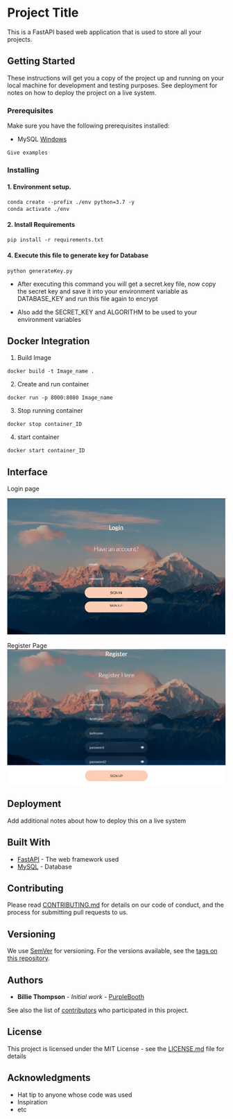 # Project Title

This is a FastAPI based web application that is used to store all your projects.

## Getting Started

These instructions will get you a copy of the project up and running on your local machine for development and testing purposes. See deployment for notes on how to deploy the project on a live system.

### Prerequisites

Make sure you have the following prerequisites installed:
- MySQL [Windows](https://dev.mysql.com/downloads/windows/installer/8.0.html)


```
Give examples
```

### Installing

#### 1. Environment setup.
```commandline
conda create --prefix ./env python=3.7 -y
conda activate ./env
```

#### 2. Install Requirements
```commandline
pip install -r requirements.txt
```
#### 4. Execute this file to generate key for Database

```commandline
python generateKey.py 
```
- After executing this command you will get a secret.key file, now copy the 
secret key and save it into your environment variable as DATABASE_KEY and run this file again to encrypt

- Also add the SECRET_KEY and ALGORITHM to be used to your environment variables

## Docker  Integration 

1. Build Image 
```
docker build -t Image_name .
```
2. Create and run container
```
docker run -p 8000:8080 Image_name
```
3. Stop running container
```
docker stop container_ID
```
4. start container 
```
docker start container_ID
```

## Interface

Login page

![Login](project_store_presentation_layer/img/Login.JPG)

Register Page
![Register](project_store_presentation_layer/img/register.JPG)



## Deployment

Add additional notes about how to deploy this on a live system

## Built With

* [FastAPI](https://fastapi.tiangolo.com/) - The web framework used
* [MySQL](https://dev.mysql.com/downloads/windows/) - Database

## Contributing

Please read [CONTRIBUTING.md](https://gist.github.com/PurpleBooth/b24679402957c63ec426) for details on our code of conduct, and the process for submitting pull requests to us.

## Versioning

We use [SemVer](http://semver.org/) for versioning. For the versions available, see the [tags on this repository](https://github.com/your/project/tags). 

## Authors

* **Billie Thompson** - *Initial work* - [PurpleBooth](https://github.com/PurpleBooth)

See also the list of [contributors](https://github.com/your/project/contributors) who participated in this project.

## License

This project is licensed under the MIT License - see the [LICENSE.md](LICENSE.md) file for details

## Acknowledgments

* Hat tip to anyone whose code was used
* Inspiration
* etc


